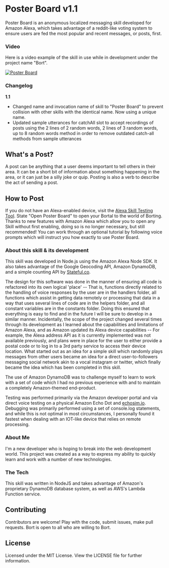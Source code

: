 # Poster Board v1.1

Poster Board is an anonymous localized messaging skill developed for Amazon Alexa, which takes advantage of a reddit-like voting system to ensure users are fed the most popular and recent messages, or posts, first.  

### Video

Here is a video example of the skill in use while in development under the project name "Bort".

[![Poster Board](https://i.imgur.com/GhMeH4T.png)](https://www.youtube.com/watch?v=263e3FbNaJM)

### Changelog

**1.1**
- Changed name and invocation name of skill to "Poster Board" to prevent collision with other skills with the identical name.  Now using a unique name.
- Updated sample utterances for catchAll slot to accept recordings of posts using the 2 lines of 2 random words, 2 lines of 3 random words, up to 8 random words method in order to remove outdated catch-all methods from sample utterances

## What's a Post?

A post can be anything that a user deems important to tell others in their area.  It can be a short bit of information about something happening in the area, or it can just be a silly joke or quip.  Posting is also a verb to describe the act of sending a post.

## How to Post

If you do not have an Alexa-enabled device, visit the [Alexa Skill Testing Tool](https://echosim.io).  State "Open Poster Board" to open your Bortal to the world of Borting.  Thanks to new features with Amazon Alexa which allow you to open any Skill without first enabling, doing so is no longer necessary, but still recommended!  You can work through an optional tutorial by following voice prompts which will instruct you how exactly to use Poster Board.

### About this skill & its development

This skill was developed in Node.js using the Amazon Alexa Node SDK.  It also takes advantage of the Google Geocoding API, Amazon DynamoDB, and a simple counting API by [Stateful.co](http://www.stateful.co/).

The design for this software was done in the manner of ensuring all code is refactored into its own logical 'place' -- That is, functions directly related to the handling of voice responses by the user are in the handlers folder, all functions which assist in getting data remotely or processing that data in a way that uses several lines of code are in the helpers folder, and all constant variables are in the constants folder.  Doing this ensured that everything is easy to find and in the future I will be sure to develop in a similar manner.  Incidentally, the scope of the project changed several times through its development as I learned about the capabilities and limitations of Amazon Alexa, and as Amazon updated its Alexa device capabilities -- For example, the Alexa address API as it is currently implemented was not available previously, and plans were in place for the user to either provide a postal code or to log in to a 3rd party service to access their device location.  What started out as an idea for a simple skill which randomly plays messages from other users became an idea for a direct user-to-followers messaging social network akin to a vocal instagram or twitter, which finally became the idea which has been completed in this skill.

The use of Amazon DynamoDB was to challenge myself to learn to work with a set of code which I had no previous experience with and to maintain a completely Amazon-themed end-product.

Testing was performed primarily via the Amazon developer portal and via direct voice testing on a physical Amazon Echo Dot and [echosim.io](http://www.echosim.io).  Debugging was primarily performed using a set of console.log statements, and while this is not optimal in most circumstances, I personally found it fastest when dealing with an IOT-like device that relies on remote processing.

### About Me

I'm a new developer who is hoping to break into the web development world.  This project was created as a way to express my ability to quickly learn and work with a number of new technologies.  

### The Tech

This skill was written in NodeJS and takes advantage of Amazon's proprietary DynamoDB database system, as well as AWS's Lambda Function service.

## Contributing

Contributors are welcome!  Play with the code, submit issues, make pull requests.  Bort is open to all who are willing to Bort.

## License

Licensed under the MIT License.  View the LICENSE file for further information.
